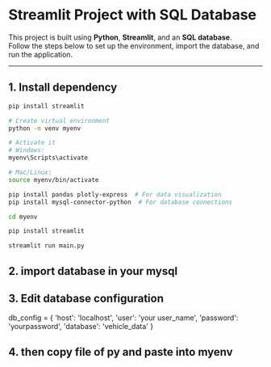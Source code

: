 # Streamlit Project with SQL Database

This project is built using **Python**, **Streamlit**, and an **SQL database**.  
Follow the steps below to set up the environment, import the database, and run the application.

---

## 1. Install dependency

```bash
pip install streamlit

# Create virtual environment
python -m venv myenv

# Activate it
# Windows:
myenv\Scripts\activate

# Mac/Linux:
source myenv/bin/activate

pip install pandas plotly-express  # For data visualization
pip install mysql-connector-python  # For database connections

cd myenv

pip install streamlit

streamlit run main.py

```
## 2. import database in your mysql

## 3. Edit database configuration
db_config = {
    'host': 'localhost',
    'user': 'your user_name',
    'password': 'yourpassword',
    'database': 'vehicle_data'
}

## 4. then copy file of py and paste into myenv
